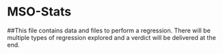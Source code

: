 # MSO-Stats
##This file contains data and files to perform a regression. There will be multiple types of regression explored and a verdict will be delivered at the end.
